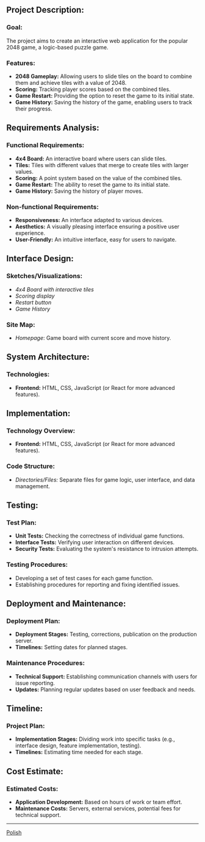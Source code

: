 ## Project Description:

### Goal:

The project aims to create an interactive web application for the popular 2048 game, a logic-based puzzle game.

### Features:

- **2048 Gameplay:** Allowing users to slide tiles on the board to combine them and achieve tiles with a value of 2048.
- **Scoring:** Tracking player scores based on the combined tiles.
- **Game Restart:** Providing the option to reset the game to its initial state.
- **Game History:** Saving the history of the game, enabling users to track their progress.

## Requirements Analysis:

### Functional Requirements:

- **4x4 Board:** An interactive board where users can slide tiles.
- **Tiles:** Tiles with different values that merge to create tiles with larger values.
- **Scoring:** A point system based on the value of the combined tiles.
- **Game Restart:** The ability to reset the game to its initial state.
- **Game History:** Saving the history of player moves.

### Non-functional Requirements:

- **Responsiveness:** An interface adapted to various devices.
- **Aesthetics:** A visually pleasing interface ensuring a positive user experience.
- **User-Friendly:** An intuitive interface, easy for users to navigate.

## Interface Design:

### Sketches/Visualizations:

- *4x4 Board with interactive tiles*
- *Scoring display*
- *Restart button*
- *Game History*

### Site Map:

- *Homepage*: Game board with current score and move history.

## System Architecture:

### Technologies:

- **Frontend:** HTML, CSS, JavaScript (or React for more advanced features).

## Implementation:

### Technology Overview:

- **Frontend:** HTML, CSS, JavaScript (or React for more advanced features).

### Code Structure:

- *Directories/Files:* Separate files for game logic, user interface, and data management.

## Testing:

### Test Plan:

- **Unit Tests:** Checking the correctness of individual game functions.
- **Interface Tests:** Verifying user interaction on different devices.
- **Security Tests:** Evaluating the system's resistance to intrusion attempts.

### Testing Procedures:

- Developing a set of test cases for each game function.
- Establishing procedures for reporting and fixing identified issues.

## Deployment and Maintenance:

### Deployment Plan:

- **Deployment Stages:** Testing, corrections, publication on the production server.
- **Timelines:** Setting dates for planned stages.

### Maintenance Procedures:

- **Technical Support:** Establishing communication channels with users for issue reporting.
- **Updates:** Planning regular updates based on user feedback and needs.

## Timeline:

### Project Plan:

- **Implementation Stages:** Dividing work into specific tasks (e.g., interface design, feature implementation, testing).
- **Timelines:** Estimating time needed for each stage.

## Cost Estimate:

### Estimated Costs:

- **Application Development:** Based on hours of work or team effort.
- **Maintenance Costs:** Servers, external services, potential fees for technical support.

---
[Polish](READMEPL.md)